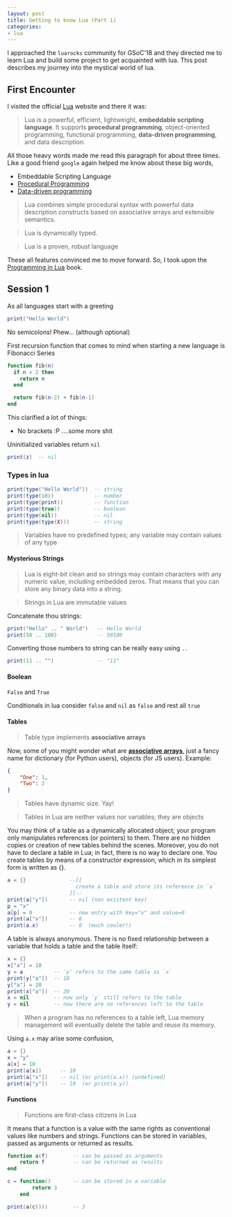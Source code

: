 ```yaml
---
layout: post
title: Getting to know Lua (Part 1)
categories:
- lua
---
```


I approached the `luarocks` community for GSoC'18 and they directed me to learn Lua and build some project to get acquainted with lua. This post describes my journey into the mystical world of lua.

## First Encounter

I visited the official [Lua](https://www.lua.org/about.html) website and there it was:

> Lua is a powerful, efficient, lightweight, **embeddable scripting language**. It supports **procedural programming**, object-oriented programming, functional programming, **data-driven programming**, and data description.

All those heavy words made me read this paragraph for about three times.  
Like a good friend `google` again helped me know about these big words,

- Embeddable Scripting Language
- [Procedural Programming](https://en.wikipedia.org/wiki/Procedural_programming)
- [Data-driven programming](https://en.wikipedia.org/wiki/Data-driven_programming)

> Lua combines simple procedural syntax with powerful data description constructs based on associative arrays and extensible semantics.

> Lua is dynamically typed.

> Lua is a proven, robust language

These all features convinced me to move forward. So, I took upon the [Programming in Lua](https://www.lua.org/pil/) book.

## Session 1

As all languages start with a greeting

```lua
print("Hello World")
```

No semicolons! Phew... (although optional)

First recursion function that comes to mind when starting a new language is Fibonacci Series
```lua
function fib(n)
  if n < 2 then
    return n
  end

  return fib(n-2) + fib(n-1)
end
```

This clarified a lot of things:
- No brackets :P
....some more shit

Uninitialized variables return `nil`

```lua
print(z)  -- nil
```

### Types in lua

```lua
print(type("Hello World"))  -- string
print(type(10))             -- number
print(type(print))          -- function
print(type(true))           -- boolean
print(type(nil))            -- nil
print(type(type(X)))        -- string
```

> Variables have no predefined types; any variable may contain values of any type

#### Mysterious Strings

> Lua is eight-bit clean and so strings may contain characters with any numeric value, including embedded zeros. That means that you can store any binary data into a string.

> Strings in Lua are immutable values

Concatenate thou strings: 

```lua
print("Hello" .. " World")   -- Hello World
print(50 .. 100)             -- 50100
```

Converting those numbers to string can be really easy using `..`

```lua
print(11 .. "")              -- "11"
```

#### Boolean

`False` and `True`

Conditionals in lua consider `false` and `nil` as `false` and rest all `true`

#### Tables

> Table type implements **associative arrays**

Now, some of you might wonder what are **[associative arrays](https://en.wikipedia.org/wiki/Associative_array)**, just a fancy name for dictionary (for Python users), objects (for JS users). Example:

```json
{
    "One": 1,
    "Two": 2
}
```

> Tables have dynamic size. Yay!

> Tables in Lua are neither values nor variables; they are objects

You may think of a table as a dynamically allocated object; your program only manipulates references (or pointers) to them. There are no hidden copies or creation of new tables behind the scenes. Moreover, you do not have to declare a table in Lua; in fact, there is no way to declare one. You create tables by means of a constructor expression, which in its simplest form is written as {}.

```lua
a = {}              --[[ 
                      create a table and store its reference in `a`
                    ]]--
print(a["y"])       -- nil (non existent key)
p = "x"
a[p] = 0            -- new entry with key="x" and value=0
print(a["x"])       -- 0
print(a.x)          -- 0  (much cooler!)
```

A table is always anonymous. There is no fixed relationship between a variable that holds a table and the table itself:

```lua
x = {}
x["a"] = 10
y = a          -- `y' refers to the same table as `x`
print(y["a"])  -- 10
y["a"] = 20
print(x["a"])  -- 20
x = nil        -- now only `y` still refers to the table
y = nil        -- now there are no references left to the table
```

> When a program has no references to a table left, Lua memory management will eventually delete the table and reuse its memory.

Using `a.x` may arise some confusion,

```lua
a = {}
x = "y"
a[x] = 10
print(a[x])      -- 10
print(a["x"])    -- nil (or print(a.x)) (undefined)
print(a["y"])    -- 10  (or print(a.y))
```

#### Functions

> Functions are first-class citizens in Lua

It means that a function is a value with the same rights as conventional values like numbers and strings. Functions can be stored in variables, passed as arguments or returned as results.

```lua
function a(f)        -- can be passed as arguments
    return f         -- can be returned as results
end

c = function()       -- can be stored in a variable
        return 3
    end

print(a(c()))        -- 3
```
